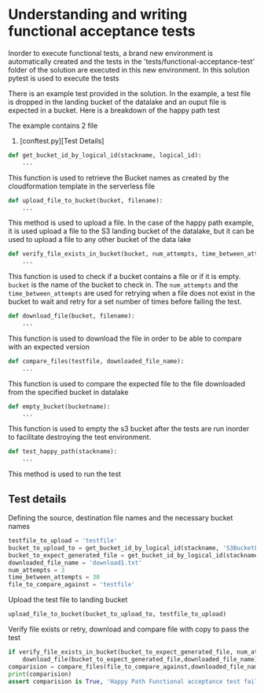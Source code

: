 # Understanding and writing functional acceptance tests
Inorder to execute functional tests, a brand new environment is automatically created and the tests in the 'tests/functional-acceptance-test' folder of the solution are executed in this new environment. In this solution pytest is used to execute the tests

There is an example test provided in the solution. In the example, a test file is dropped in the landing bucket of the datalake and an ouput file is expected in a bucket. Here is a breakdown of the happy path test

The example contains 2 file

1. [conftest.py][Test Details]

```python
def get_bucket_id_by_logical_id(stackname, logical_id):
    ...
```
This function is used to retrieve the Bucket names as created by the cloudformation template in the serverless file

```python
def upload_file_to_bucket(bucket, filename):
    ...
```
This method is used to upload a file. In the case of the happy path example, it is used upload a file to the S3 landing bucket of the datalake, but it can be used to upload a file to any other bucket of the data lake


```python
def verify_file_exists_in_bucket(bucket, num_attempts, time_between_attempts):
    ...
```
This function is used to check if a bucket contains a file or if it is empty. `bucket` is the name of the bucket to check in. The `num_attempts` and the `time_between_attempts` are used for retrying when a file does  not exist in the bucket to wait and retry for a set number of times before failing the test.

```python
def download_file(bucket, filename):
    ...
```
This function is used to download the file in order to be able to compare with an expected version

```python
def compare_files(testfile, downloaded_file_name):
    ...
```
This function is used to compare the expected file to the file downloaded from the specified bucket in datalake

```python
def empty_bucket(bucketname):
    ...
```
This function is used to empty the s3 bucket after the tests are run inorder to facilitate destroying the test environment.


```python
def test_happy_path(stackname):
    ...
```
This method is used to run the test


## Test details

Defining the source, destination file names and the necessary bucket names

```python
testfile_to_upload = 'testfile'
bucket_to_upload_to = get_bucket_id_by_logical_id(stackname, 'S3BucketLanding')
bucket_to_expect_generated_file = get_bucket_id_by_logical_id(stackname, 'S3BucketLanding')
downloaded_file_name = 'download1.txt'
num_attempts = 3
time_between_attempts = 30
file_to_compare_against = 'testfile'
```

Upload the test file to landing bucket
```python
upload_file_to_bucket(bucket_to_upload_to, testfile_to_upload)
```

Verify file exists or retry, download and compare file with copy to pass the test
```python
if verify_file_exists_in_bucket(bucket_to_expect_generated_file, num_attempts, time_between_attempts):
    download_file(bucket_to_expect_generated_file,downloaded_file_name)
comparision = compare_files(file_to_compare_against,downloaded_file_name)
print(comparision)
assert comparision is True, 'Happy Path Functional acceptance test failed'
```